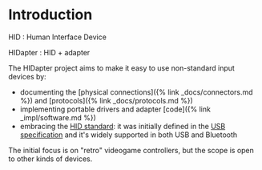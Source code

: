 # Introduction

HID
: Human Interface Device

HIDapter
: HID + adapter

The HIDapter project aims to make it easy to use non-standard input devices by:
- documenting the [physical connections]({% link _docs/connectors.md %}) and [protocols]({% link _docs/protocols.md %})
- implementing portable drivers and adapter [code]({% link _impl/software.md %})
- embracing the [HID standard](https://en.wikipedia.org/wiki/USB_human_interface_device_class): it was initially defined in the [USB specification](https://www.usb.org/hid) and it's widely supported in both USB and Bluetooth

The initial focus is on "retro" videogame controllers, but the scope is open to other kinds of devices.
